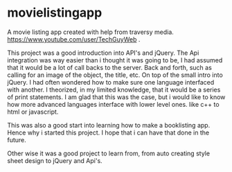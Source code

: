 # movielistingapp

A movie listing app created with help from traversy media. https://www.youtube.com/user/TechGuyWeb . 

This project was a good introduction into API's and jQuery. The Api integration was way easier than i thought it was going to be, I had assumed that it would be a lot of call backs to the server. Back and forth, such as calling for an image of the object, the title, etc. On top of the small intro into jQuery. I had often wondered how to make sure one language interfaced with another. I theorized, in my limited knowledge, that it would be a series of print statements. I am glad that this was the case, but i would like to know how more advanced languages interface with lower level ones. like c++ to html or javascript.

This was also a good start into learning how to make a booklisting app. Hence why i started this project. I hope that i can have that done in the future.

Other wise it was a good project to learn from, from auto creating style sheet design to jQuery and Api's.
